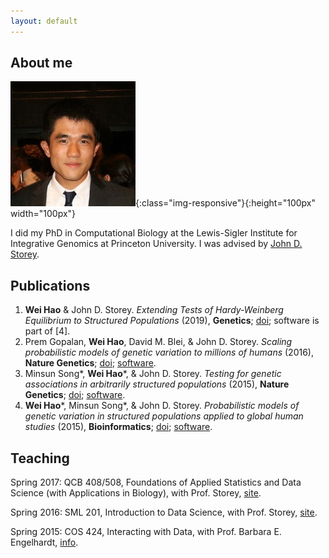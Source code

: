 ```yaml
---
layout: default
---
```


## About me

![me](wei.jpg){:class="img-responsive"}{:height="100px" width="100px"} 

I did my PhD in Computational Biology at the Lewis-Sigler Institute for Integrative Genomics at Princeton University. I was advised by [John D. Storey](http://storeylab.org/). 


## Publications

1. **Wei Hao** & John D. Storey. *Extending Tests of Hardy-Weinberg Equilibrium to Structured Populations* (2019), **Genetics**; [doi](https://doi.org/10.1534/genetics.119.302370); software is part of [4].
2. Prem Gopalan, **Wei Hao**, David M. Blei, & John D. Storey. *Scaling probabilistic models of genetic variation to millions of humans* (2016), **Nature Genetics**; [doi](http://dx.doi.org/10.1038/ng.3710); [software](http://github.com/Storeylab/terastructure).
3. Minsun Song\*, **Wei Hao**\*, & John D. Storey. *Testing for genetic associations in arbitrarily structured populations* (2015), **Nature Genetics**; [doi](http://dx.doi.org/10.1038/ng.3244); [software](http://github.com/StoreyLab/gcatest).
4. **Wei Hao**\*, Minsun Song\*, & John D. Storey. *Probabilistic models of genetic variation in structured populations applied to global human studies* (2015), **Bioinformatics**; [doi](http://dx.doi.org/10.1093/bioinformatics/btv641); [software](http://github.com/StoreyLab/lfa).

## Teaching

Spring 2017: QCB 408/508, Foundations of Applied Statistics and Data Science (with Applications in Biology), with Prof. Storey, [site](https://jdstorey.github.io/asdscourse/).

Spring 2016: SML 201, Introduction to Data Science, with Prof. Storey, [site](https://sml201.github.io).

Spring 2015: COS 424, Interacting with Data, with Prof. Barbara E. Engelhardt, [info](https://registrar.princeton.edu/course-offerings/course_details.xml?courseid=010279&term=1154).
